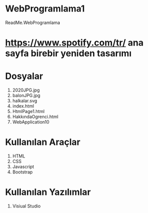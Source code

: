 # WebProgramlama1
 ReadMe.WebProgramlama
# https://www.spotify.com/tr/ ana sayfa birebir yeniden tasarımı

# Dosyalar
1. 2020JPG.jpg
2. balonJPG.jpg
3. halkalar.svg
4. index.html
5. HtmlPage1.html
6. HakkındaOgrenci.html
7. WebApplication10
# Kullanılan Araçlar
1. HTML
2. CSS
3. Javascript
4. Bootstrap
# Kullanılan Yazılımlar
1. Visiual Studio

